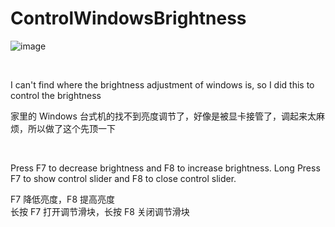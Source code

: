 # ControlWindowsBrightness

![image](https://user-images.githubusercontent.com/61149488/213118440-ce97999c-4b56-4fb9-87da-cef932f97cb3.png)

<br>

I can't find where the brightness adjustment of windows is, so I did this to control the brightness



家里的 Windows 台式机的找不到亮度调节了，好像是被显卡接管了，调起来太麻烦，所以做了这个先顶一下



<br>

Press F7 to decrease brightness and F8 to increase brightness.
Long Press F7 to show control slider and F8 to close control slider.



F7 降低亮度，F8 提高亮度  
长按 F7 打开调节滑块，长按 F8 关闭调节滑块
